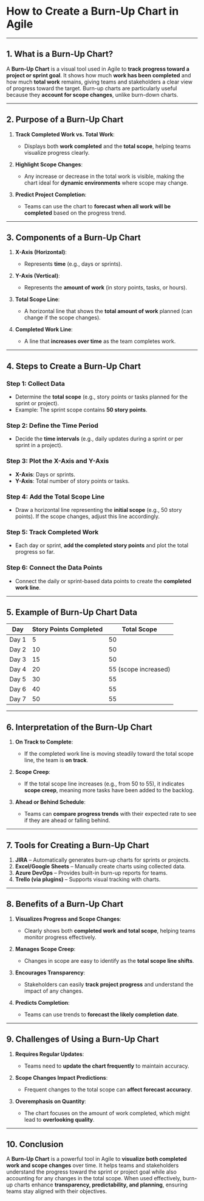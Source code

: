 # How to Create a Burn-Up Chart in Agile

---

## 1. What is a Burn-Up Chart?

A **Burn-Up Chart** is a visual tool used in Agile to **track progress toward a project or sprint goal**. It shows how much **work has been completed** and how much **total work** remains, giving teams and stakeholders a clear view of progress toward the target. Burn-up charts are particularly useful because they **account for scope changes**, unlike burn-down charts.

---

## 2. Purpose of a Burn-Up Chart

1. **Track Completed Work vs. Total Work**:
   - Displays both **work completed** and the **total scope**, helping teams visualize progress clearly.

2. **Highlight Scope Changes**:
   - Any increase or decrease in the total work is visible, making the chart ideal for **dynamic environments** where scope may change.

3. **Predict Project Completion**:
   - Teams can use the chart to **forecast when all work will be completed** based on the progress trend.

---

## 3. Components of a Burn-Up Chart

1. **X-Axis (Horizontal)**:
   - Represents **time** (e.g., days or sprints).

2. **Y-Axis (Vertical)**:
   - Represents the **amount of work** (in story points, tasks, or hours).

3. **Total Scope Line**:
   - A horizontal line that shows the **total amount of work** planned (can change if the scope changes).

4. **Completed Work Line**:
   - A line that **increases over time** as the team completes work.

---

## 4. Steps to Create a Burn-Up Chart

### **Step 1: Collect Data**
- Determine the **total scope** (e.g., story points or tasks planned for the sprint or project).
- Example: The sprint scope contains **50 story points**.

### **Step 2: Define the Time Period**
- Decide the **time intervals** (e.g., daily updates during a sprint or per sprint in a project).

### **Step 3: Plot the X-Axis and Y-Axis**
- **X-Axis**: Days or sprints.
- **Y-Axis**: Total number of story points or tasks.

### **Step 4: Add the Total Scope Line**
- Draw a horizontal line representing the **initial scope** (e.g., 50 story points). If the scope changes, adjust this line accordingly.

### **Step 5: Track Completed Work**
- Each day or sprint, **add the completed story points** and plot the total progress so far.

### **Step 6: Connect the Data Points**
- Connect the daily or sprint-based data points to create the **completed work line**.

---

## 5. Example of Burn-Up Chart Data

| **Day** | **Story Points Completed** | **Total Scope** |
|---------|-----------------------------|-----------------|
| Day 1   | 5                           | 50              |
| Day 2   | 10                          | 50              |
| Day 3   | 15                          | 50              |
| Day 4   | 20                          | 55 (scope increased) |
| Day 5   | 30                          | 55              |
| Day 6   | 40                          | 55              |
| Day 7   | 50                          | 55              |

---

## 6. Interpretation of the Burn-Up Chart

1. **On Track to Complete**:
   - If the completed work line is moving steadily toward the total scope line, the team is **on track**.

2. **Scope Creep**:
   - If the total scope line increases (e.g., from 50 to 55), it indicates **scope creep**, meaning more tasks have been added to the backlog.

3. **Ahead or Behind Schedule**:
   - Teams can **compare progress trends** with their expected rate to see if they are ahead or falling behind.

---

## 7. Tools for Creating a Burn-Up Chart

1. **JIRA** – Automatically generates burn-up charts for sprints or projects.  
2. **Excel/Google Sheets** – Manually create charts using collected data.  
3. **Azure DevOps** – Provides built-in burn-up reports for teams.  
4. **Trello (via plugins)** – Supports visual tracking with charts.  

---

## 8. Benefits of a Burn-Up Chart

1. **Visualizes Progress and Scope Changes**:
   - Clearly shows both **completed work and total scope**, helping teams monitor progress effectively.

2. **Manages Scope Creep**:
   - Changes in scope are easy to identify as the **total scope line shifts**.

3. **Encourages Transparency**:
   - Stakeholders can easily **track project progress** and understand the impact of any changes.

4. **Predicts Completion**:
   - Teams can use trends to **forecast the likely completion date**.

---

## 9. Challenges of Using a Burn-Up Chart

1. **Requires Regular Updates**:
   - Teams need to **update the chart frequently** to maintain accuracy.

2. **Scope Changes Impact Predictions**:
   - Frequent changes to the total scope can **affect forecast accuracy**.

3. **Overemphasis on Quantity**:
   - The chart focuses on the amount of work completed, which might lead to **overlooking quality**.

---

## 10. Conclusion

A **Burn-Up Chart** is a powerful tool in Agile to **visualize both completed work and scope changes** over time. It helps teams and stakeholders understand the progress toward the sprint or project goal while also accounting for any changes in the total scope. When used effectively, burn-up charts enhance **transparency, predictability, and planning**, ensuring teams stay aligned with their objectives.

